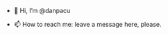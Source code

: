 - 👋 Hi, I’m @danpacu

- 📫 How to reach me: leave a message here, please.

<!---
danpacu/danpacu is a ✨ special ✨ repository because its `README.md` (this file) appears on your GitHub profile.
You can click the Preview link to take a look at your changes.
--->
